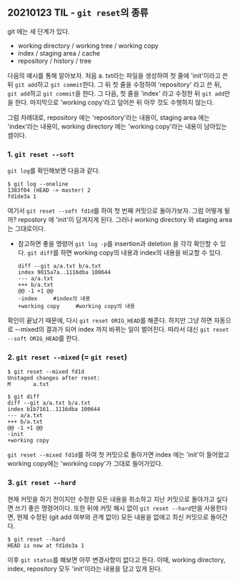 ## 20210123 TIL - `git reset`의 종류

git 에는 세 단계가 있다.

- working directory / working tree / working copy
- index / staging area / cache
- repository / history / tree

다음의 예시를 통해 알아보자. 처음 a. txt라는 파일을 생성하여 첫 줄에 'init'이라고 쓴 뒤 `git add`하고 `git commit`한다. 그 뒤 첫 줄을 수정하여 'repository' 라고 쓴 뒤, `git add`하고 `git commit`을 한다. 그 다음, 첫 줄을 'index' 라고 수정한 뒤 `git add`만을 한다. 마지막으로 'working copy'라고 덮어쓴 뒤 아무 것도 수행하지 않는다.

그럼 차례대로, repository 에는 'repository'라는 내용이, staging area 에는 'index'라는 내용이, working directory 에는 'working copy'라는 내용이 남아있는 셈이다.

### 1. `git reset --soft`

`git log`를 확인해보면 다음과 같다.

```
$ git log --oneline
1383f04 (HEAD -> master) 2
fd1de3a 1
```

여기서 `git reset --soft fd1d`를 하여 첫 번째 커밋으로 돌아가보자. 그럼 어떻게 될까? repostory 에 'init'이 담겨지게 된다. 그러나 working directory 와 staging area 는 그대로이다.

- 참고하면 좋을 명령어
  `git log -p`를 insertion과 deletion 을 각각 확인할 수 있다.
  `git diff`를 하면 working copy의 내용과 index의 내용을 비교할 수 있다.

  ```
  diff --git a/a.txt b/a.txt
  index 9015a7a..1116dba 100644
  --- a/a.txt
  +++ b/a.txt
  @@ -1 +1 @@
  -index     #index의 내용
  +working copy     #working copy의 내용
  ```

확인이 끝났기 때문에, 다시 `git reset ORIG_HEAD`를 해준다. 하지만 그냥 하면 자동으로 --mixed의 결과가 되어 index 까지 바뀌는 일이 벌어진다. 따라서 대신 `git reset --soft ORIG_HEAD`를 한다.



### 2. `git reset --mixed` (= `git reset`)

```
$ git reset --mixed fd1d
Unstaged changes after reset:
M       a.txt

$ git diff
diff --git a/a.txt b/a.txt
index b1b7161..1116dba 100644
--- a/a.txt
+++ b/a.txt
@@ -1 +1 @@
-init
+working copy
```

`git reset --mixed fd1d`를 하여 첫 커밋으로 돌아가면 index 에는 'init'이 들어왔고 working copy에는 'workiing copy'가 그대로 들어가있다.



### 3. `git reset --hard`

현재 커밋을 하기 전이지만 수정한 모든 내용을 취소하고 지난 커밋으로 돌아가고 싶다면 쓰기 좋은 명령어이다. 또한 뒤에 커밋 해시 없이 `git reset --hard`만을 사용한다면, 현재 수정된 (git add 여부와 관계 없이) 모든 내용을 없애고 최신 커밋으로 돌아간다.

``` 
$ git reset --hard
HEAD is now at fd1de3a 1
```

이후 `git status`를 해보면 아무 변경사항이 없다고 뜬다. 이때, working directory, index, repository 모두 'init'이라는 내용을 담고 있게 된다.

